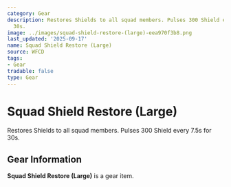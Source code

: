 ```yaml
---
category: Gear
description: Restores Shields to all squad members. Pulses 300 Shield every 7.5s for
  30s.
image: ../images/squad-shield-restore-(large)-eea970f3b8.png
last_updated: '2025-09-17'
name: Squad Shield Restore (Large)
source: WFCD
tags:
- Gear
tradable: false
type: Gear
---
```


# Squad Shield Restore (Large)

Restores Shields to all squad members. Pulses 300 Shield every 7.5s for 30s.

## Gear Information

**Squad Shield Restore (Large)** is a gear item.

